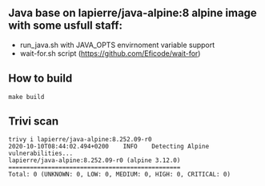 ## Java base on lapierre/java-alpine:8 alpine image with some usfull staff:

- run_java.sh with JAVA_OPTS envirnoment variable support
- wait-for.sh script (https://github.com/Eficode/wait-for)

## How to build

```make build```

## Trivi scan

```
trivy i lapierre/java-alpine:8.252.09-r0
2020-10-10T08:44:02.494+0200	INFO	Detecting Alpine vulnerabilities...
lapierre/java-alpine:8.252.09-r0 (alpine 3.12.0)
================================================
Total: 0 (UNKNOWN: 0, LOW: 0, MEDIUM: 0, HIGH: 0, CRITICAL: 0)
```
